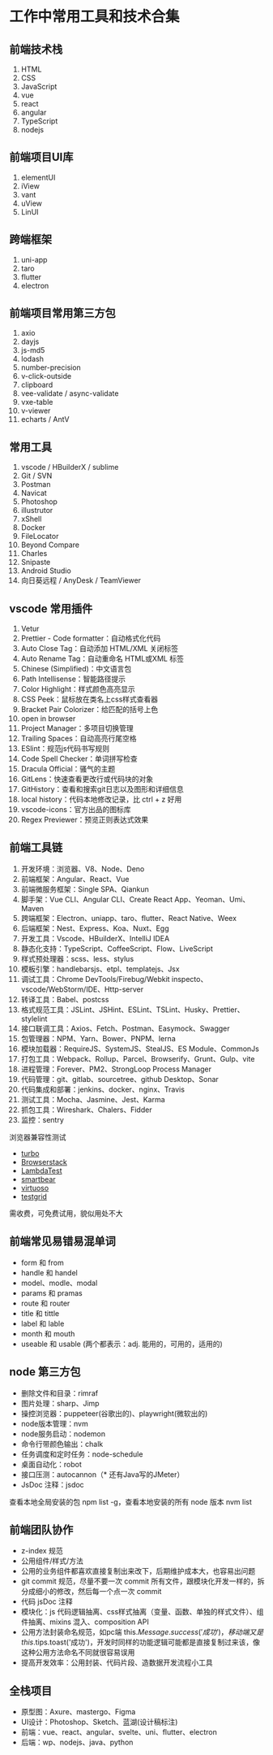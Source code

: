 # 工作中常用工具和技术合集

## 前端技术栈

1. HTML
2. CSS
3. JavaScript
4. vue
5. react
6. angular
7. TypeScript
8. nodejs


## 前端项目UI库

1. elementUI
2. iView
3. vant
4. uView
5. LinUI


## 跨端框架

1. uni-app
2. taro
3. flutter
4. electron


## 前端项目常用第三方包

1. axio
2. dayjs
3. js-md5
4. lodash
5. number-precision
6. v-click-outside
7. clipboard
8. vee-validate / async-validate
9. vxe-table
10. v-viewer
11. echarts / AntV


## 常用工具

1. vscode / HBuilderX / sublime
2. Git / SVN
3. Postman
4. Navicat
5. Photoshop
6. illustrutor
7. xShell
8. Docker
9. FileLocator
10. Beyond Compare
11. Charles
12. Snipaste
13. Android Studio
14. 向日葵远程 / AnyDesk / TeamViewer


## vscode 常用插件

1. Vetur
2. Prettier - Code formatter：自动格式化代码
3. Auto Close Tag：自动添加 HTML/XML 关闭标签
4. Auto Rename Tag：自动重命名 HTML或XML 标签
5. Chinese (Simplified)：中文语言包
6. Path Intellisense：智能路径提示
7. Color Highlight：样式颜色高亮显示
8. CSS Peek：鼠标放在类名上css样式查看器
9. Bracket Pair Colorizer：给匹配的括号上色
10. open in browser
11. Project Manager：多项目切换管理
12. Trailing Spaces：自动高亮行尾空格
13. ESlint：规范js代码书写规则
14. Code Spell Checker：单词拼写检查
15. Dracula Official：骚气的主题
16. GitLens：快速查看更改行或代码块的对象
17. GitHistory：查看和搜索git日志以及图形和详细信息
18. local history：代码本地修改记录，比 ctrl + z 好用
19. vscode-icons：官方出品的图标库
20. Regex Previewer：预览正则表达式效果


## 前端工具链

1. 开发环境：浏览器、V8、Node、Deno
2. 前端框架：Angular、React、Vue
3. 前端微服务框架：Single SPA、Qiankun
4. 脚手架：Vue CLI、Angular CLI、Create React App、Yeoman、Umi、Maven
5. 跨端框架：Electron、uniapp、taro、flutter、React Native、Weex
6. 后端框架：Nest、Express、Koa、Nuxt、Egg
7. 开发工具：Vscode、HBuilderX、IntelliJ IDEA
8. 静态化支持：TypeScript、CoffeeScript、Flow、LiveScript
9. 样式预处理器：scss、less、stylus
10. 模板引擎：handlebarsjs、etpl、templatejs、Jsx
11. 调试工具：Chrome DevTools/Firebug/Webkit inspecto、vscode/WebStorm/IDE、Http-server
12. 转译工具：Babel、postcss
13. 格式规范工具：JSLint、JSHint、ESLint、TSLint、Husky、Prettier、stylelint
14. 接口联调工具：Axios、Fetch、Postman、Easymock、Swagger
15. 包管理器：NPM、Yarn、Bower、PNPM、lerna
16. 模块加载器：RequireJS、SystemJS、StealJS、ES Module、CommonJs
17. 打包工具：Webpack、Rollup、Parcel、Browserify、Grunt、Gulp、vite
18. 进程管理：Forever、PM2、StrongLoop Process Manager
19. 代码管理：git、gitlab、sourcetree、github Desktop、Sonar
20. 代码集成和部署：jenkins、docker、nginx、Travis
21. 测试工具：Mocha、Jasmine、Jest、Karma
22. 抓包工具：Wireshark、Chalers、Fidder
23. 监控：sentry

浏览器兼容性测试
* [turbo](https://hub.turbo.net/browsers)
* [Browserstack](https://www.browserstack.com)
* [LambdaTest](https://www.lambdatest.com)
* [smartbear](https://smartbear.com)
* [virtuoso](https://www.virtuoso.qa)
* [testgrid](https://www.testgrid.io)

需收费，可免费试用，貌似用处不大

## 前端常见易错易混单词
* form 和 from
* handle 和 handel
* model、modle、modal
* params 和 pramas
* route 和 router
* title 和 tittle
* label 和 lable
* month 和 mouth
* useable 和 usable (两个都表示：adj. 能用的，可用的，适用的)

## node 第三方包
* 删除文件和目录：rimraf
* 图片处理：sharp、Jimp
* 操控浏览器：puppeteer(谷歌出的)、playwright(微软出的)
* node版本管理：nvm
* node服务启动：nodemon
* 命令行带颜色输出：chalk
* 任务调度和定时任务：node-schedule
* 桌面自动化：robot
* 接口压测：autocannon（* 还有Java写的JMeter）
* JsDoc 注释：jsdoc

查看本地全局安装的包 npm list -g，查看本地安装的所有 node 版本 nvm list

## 前端团队协作
* z-index 规范
* 公用组件/样式/方法
* 公用的业务组件都喜欢直接复制出来改下，后期维护成本大，也容易出问题
* git commit 规范，尽量不要一次 commit 所有文件，跟模块化开发一样的，拆分成细小的修改，然后每一个点一次 commit
* 代码 jsDoc 注释
* 模块化：js 代码逻辑抽离、css样式抽离（变量、函数、单独的样式文件）、组件抽离、mixins 混入、composition API
* 公用方法封装命名规范，如pc端 this.$Message.success('成功')，移动端又是  this.$tips.toast('成功')，开发时同样的功能逻辑可能都是直接复制过来该，像这种公用方法命名不同就很容易误用
* 提高开发效率：公用封装、代码片段、造数据开发流程小工具

## 全栈项目

* 原型图：Axure、mastergo、Figma
* UI设计：Photoshop、Sketch、蓝湖(设计稿标注)
* 前端：vue、react、angular、svelte、uni、flutter、electron
* 后端：wp、nodejs、java、python